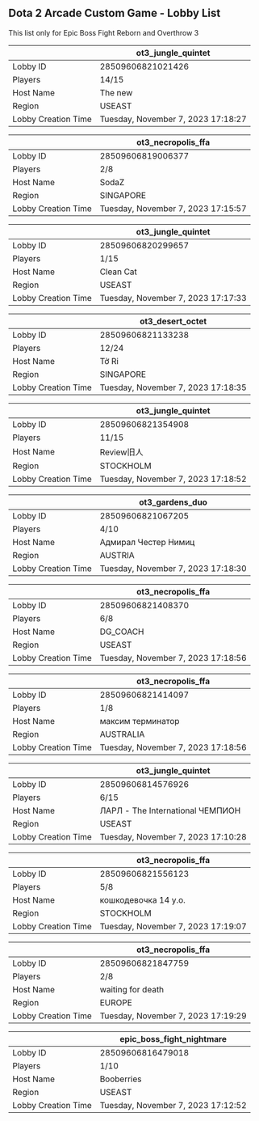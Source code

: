## Dota 2 Arcade Custom Game - Lobby List

This list only for Epic Boss Fight Reborn and Overthrow 3

|  | ot3_jungle_quintet |
| ------ | ------ |
| Lobby ID | 28509606821021426 |
| Players | 14/15 |
| Host Name | The new |
| Region | USEAST |
| Lobby Creation Time | Tuesday, November 7, 2023 17:18:27 |


|  | ot3_necropolis_ffa |
| ------ | ------ |
| Lobby ID | 28509606819006377 |
| Players | 2/8 |
| Host Name | SodaZ |
| Region | SINGAPORE |
| Lobby Creation Time | Tuesday, November 7, 2023 17:15:57 |


|  | ot3_jungle_quintet |
| ------ | ------ |
| Lobby ID | 28509606820299657 |
| Players | 1/15 |
| Host Name | Clean Cat |
| Region | USEAST |
| Lobby Creation Time | Tuesday, November 7, 2023 17:17:33 |


|  | ot3_desert_octet |
| ------ | ------ |
| Lobby ID | 28509606821133238 |
| Players | 12/24 |
| Host Name | Tờ Ri |
| Region | SINGAPORE |
| Lobby Creation Time | Tuesday, November 7, 2023 17:18:35 |


|  | ot3_jungle_quintet |
| ------ | ------ |
| Lobby ID | 28509606821354908 |
| Players | 11/15 |
| Host Name | Review旧人 |
| Region | STOCKHOLM |
| Lobby Creation Time | Tuesday, November 7, 2023 17:18:52 |


|  | ot3_gardens_duo |
| ------ | ------ |
| Lobby ID | 28509606821067205 |
| Players | 4/10 |
| Host Name | Адмирал Честер Нимиц |
| Region | AUSTRIA |
| Lobby Creation Time | Tuesday, November 7, 2023 17:18:30 |


|  | ot3_necropolis_ffa |
| ------ | ------ |
| Lobby ID | 28509606821408370 |
| Players | 6/8 |
| Host Name | DG_COACH |
| Region | USEAST |
| Lobby Creation Time | Tuesday, November 7, 2023 17:18:56 |


|  | ot3_necropolis_ffa |
| ------ | ------ |
| Lobby ID | 28509606821414097 |
| Players | 1/8 |
| Host Name | максим терминатоp |
| Region | AUSTRALIA |
| Lobby Creation Time | Tuesday, November 7, 2023 17:18:56 |


|  | ot3_jungle_quintet |
| ------ | ------ |
| Lobby ID | 28509606814576926 |
| Players | 6/15 |
| Host Name | ЛАРЛ - The International ЧЕМПИОН |
| Region | USEAST |
| Lobby Creation Time | Tuesday, November 7, 2023 17:10:28 |


|  | ot3_necropolis_ffa |
| ------ | ------ |
| Lobby ID | 28509606821556123 |
| Players | 5/8 |
| Host Name | кошкодевочка 14 y.o. |
| Region | STOCKHOLM |
| Lobby Creation Time | Tuesday, November 7, 2023 17:19:07 |


|  | ot3_necropolis_ffa |
| ------ | ------ |
| Lobby ID | 28509606821847759 |
| Players | 2/8 |
| Host Name | waiting for death |
| Region | EUROPE |
| Lobby Creation Time | Tuesday, November 7, 2023 17:19:29 |


|  | epic_boss_fight_nightmare |
| ------ | ------ |
| Lobby ID | 28509606816479018 |
| Players | 1/10 |
| Host Name | Booberries |
| Region | USEAST |
| Lobby Creation Time | Tuesday, November 7, 2023 17:12:52 |


